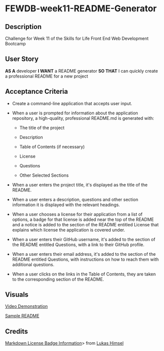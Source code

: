 # FEWDB-week11-README-Generator

## Description

Challenge for Week 11 of the Skills for Life Front End Web Development Bootcamp

## User Story

**AS A** developer
**I WANT** a README generator
**SO THAT** I can quickly create a professional README for a new project

## Acceptance Criteria

- Create a command-line application that accepts user input.

- When a user is prompted for information about the application repository, a high-quality, professional README.md is generated with:

  - The title of the project

  - Description

  - Table of Contents (if necessary)

  - License

  - Questions

  - Other Selected Sections

- When a user enters the project title, it's displayed as the title of the README.

- When a user enters a description, questions and other section information it is displayed with the relevant headings.

- When a user chooses a license for their application from a list of options, a badge for that license is added near the top of the README and a notice is added to the section of the README entitled License that explains which license the application is covered under.

- When a user enters their GitHub username, it's added to the section of the README entitled Questions, with a link to their GitHub profile.

- When a user enters their email address, it's added to the section of the README entitled Questions, with instructions on how to reach them with additional questions.

- When a user clicks on the links in the Table of Contents, they are taken to the corresponding section of the README.

## Visuals

[Video Demonstration](#)

[Sample README](./sample/README.md)

## Credits

[Markdown License Badge Information](M<https://gist.github.com/lukas-h/2a5d00690736b4c3a7ba)> from [Lukas Himsel](https://gist.github.com/lukas-h)
